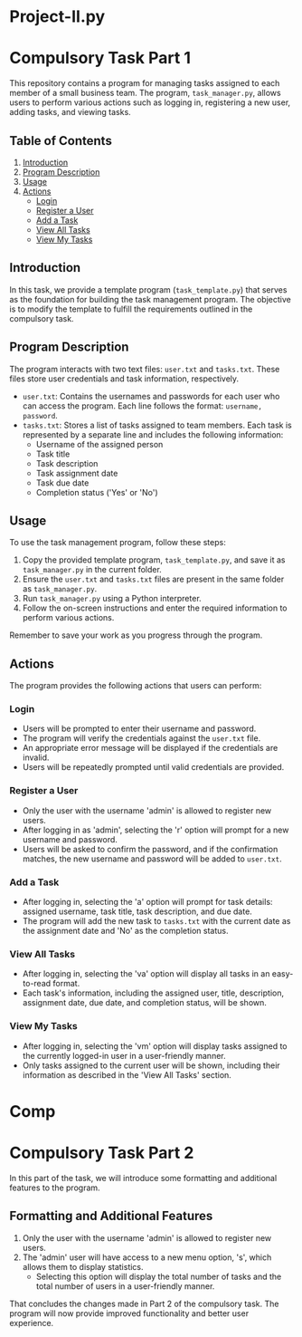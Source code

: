 # Project-II.py

# Compulsory Task Part 1

This repository contains a program for managing tasks assigned to each member of a small business team. The program, `task_manager.py`, allows users to perform various actions such as logging in, registering a new user, adding tasks, and viewing tasks.

## Table of Contents

1. [Introduction](#introduction)
2. [Program Description](#program-description)
3. [Usage](#usage)
4. [Actions](#actions)
   - [Login](#login)
   - [Register a User](#register-a-user)
   - [Add a Task](#add-a-task)
   - [View All Tasks](#view-all-tasks)
   - [View My Tasks](#view-my-tasks)

## Introduction

In this task, we provide a template program (`task_template.py`) that serves as the foundation for building the task management program. The objective is to modify the template to fulfill the requirements outlined in the compulsory task.

## Program Description

The program interacts with two text files: `user.txt` and `tasks.txt`. These files store user credentials and task information, respectively.

- `user.txt`: Contains the usernames and passwords for each user who can access the program. Each line follows the format: `username, password`.
- `tasks.txt`: Stores a list of tasks assigned to team members. Each task is represented by a separate line and includes the following information:
  - Username of the assigned person
  - Task title
  - Task description
  - Task assignment date
  - Task due date
  - Completion status ('Yes' or 'No')

## Usage

To use the task management program, follow these steps:

1. Copy the provided template program, `task_template.py`, and save it as `task_manager.py` in the current folder.
2. Ensure the `user.txt` and `tasks.txt` files are present in the same folder as `task_manager.py`.
3. Run `task_manager.py` using a Python interpreter.
4. Follow the on-screen instructions and enter the required information to perform various actions.

Remember to save your work as you progress through the program.

## Actions

The program provides the following actions that users can perform:

### Login

- Users will be prompted to enter their username and password.
- The program will verify the credentials against the `user.txt` file.
- An appropriate error message will be displayed if the credentials are invalid.
- Users will be repeatedly prompted until valid credentials are provided.

### Register a User

- Only the user with the username 'admin' is allowed to register new users.
- After logging in as 'admin', selecting the 'r' option will prompt for a new username and password.
- Users will be asked to confirm the password, and if the confirmation matches, the new username and password will be added to `user.txt`.

### Add a Task

- After logging in, selecting the 'a' option will prompt for task details: assigned username, task title, task description, and due date.
- The program will add the new task to `tasks.txt` with the current date as the assignment date and 'No' as the completion status.

### View All Tasks

- After logging in, selecting the 'va' option will display all tasks in an easy-to-read format.
- Each task's information, including the assigned user, title, description, assignment date, due date, and completion status, will be shown.

### View My Tasks

- After logging in, selecting the 'vm' option will display tasks assigned to the currently logged-in user in a user-friendly manner.
- Only tasks assigned to the current user will be shown, including their information as described in the 'View All Tasks' section.

# Comp

# Compulsory Task Part 2

In this part of the task, we will introduce some formatting and additional features to the program.

## Formatting and Additional Features

1. Only the user with the username 'admin' is allowed to register new users.
2. The 'admin' user will have access to a new menu option, 's', which allows them to display statistics.
   - Selecting this option will display the total number of tasks and the total number of users in a user-friendly manner.

That concludes the changes made in Part 2 of the compulsory task. The program will now provide improved functionality and better user experience.

